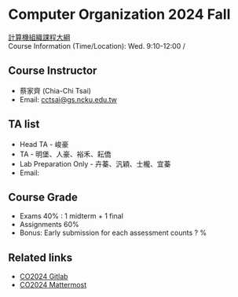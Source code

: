 # Computer Organization 2024 Fall

[計算機組織課程大綱](https://class-qry.acad.ncku.edu.tw/syllabus/online_display.php?syear=0113&sem=1&co_no=E221700&class_code=2)<br>
Course Information (Time/Location): Wed. 9:10-12:00 / 

## Course Instructor
- 蔡家齊 (Chia-Chi Tsai)<br>
- Email: cctsai@gs.ncku.edu.tw

## TA list
- Head TA -  峻豪
- TA - 明堡、人豪、裕禾、耘僑
- Lab Preparation Only -  卉蓁、汎穎、士櫳、宜蓁
- Email:  

## Course Grade
- Exams 40% : 1 midterm + 1 final 
- Assignments 60% 
- Bonus: Early submission for each assessment counts ? %

## Related links
- [CO2024 Gitlab]()
- [CO2024 Mattermost]()